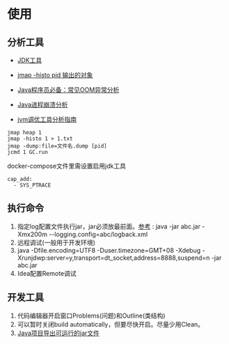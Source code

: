 # 使用

## 分析工具
* [JDK工具](https://www.cnblogs.com/z-sm/p/6745375.html)
* [jmap -histo pid 输出的对象](https://blog.csdn.net/lxb_champagne/article/details/18352945)

* [Java程序员必备：常见OOM异常分析](https://juejin.im/post/6844903957920219143)
* [Java进程崩溃分析](https://blog.csdn.net/wangchaox123/article/details/100658938)
* [jvm调优工具分析指南](https://juejin.im/entry/6844903501269729288)

```
jmap heap 1
jmap -histo 1 > 1.txt
jmap -dump:file=文件名.dump [pid]
jcmd 1 GC.run
```

docker-compose文件里需设置启用jdk工具
```
cap_add:
  - SYS_PTRACE
```

## 执行命令
1. 指定log配置文件执行jar，jar必须放最前面。[参考](http://tengj.top/2017/04/05/springboot7/) : java -jar abc.jar -Xmx200m --logging.config=abc/logback.xml
1. 远程调试(一般用于开发环境)
  1. java -Dfile.encoding=UTF8 -Duser.timezone=GMT+08 -Xdebug -Xrunjdwp:server=y,transport=dt_socket,address=8888,suspend=n -jar abc.jar
  1. Idea配置Remote调试

## 开发工具
1. 代码编辑器开启窗口Problems(问题)和Outline(类结构)
1. 可以暂时关闭build automatically，但要尽快开启。尽量少用Clean。
1. [Java项目导出可运行的jar文件](https://blog.csdn.net/mahoking/article/details/42871937)
